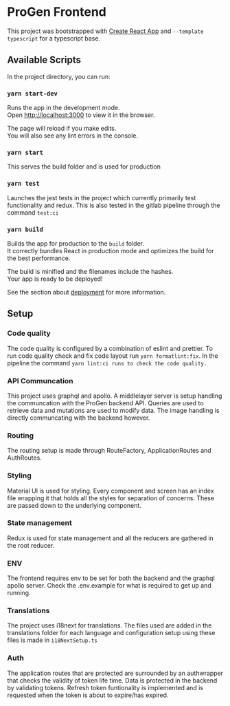 # ProGen Frontend

This project was bootstrapped with [Create React App](https://github.com/facebook/create-react-app) and `--template typescript` for a typescript base.


## Available Scripts

In the project directory, you can run:

### `yarn start-dev`

Runs the app in the development mode.\
Open [http://localhost:3000](http://localhost:3000) to view it in the browser.

The page will reload if you make edits.\
You will also see any lint errors in the console.

### `yarn start`
This serves the build folder and is used for production

### `yarn test`
Launches the jest tests in the project which currently primarily test functionality and redux.
This is also tested in the gitlab pipeline through the command `test:ci` 

### `yarn build`

Builds the app for production to the `build` folder.\
It correctly bundles React in production mode and optimizes the build for the best performance.

The build is minified and the filenames include the hashes.\
Your app is ready to be deployed!

See the section about [deployment](https://facebook.github.io/create-react-app/docs/deployment) for more information.

## Setup

### Code quality
The code quality is configured by a combination of eslint and prettier. To run code quality check and fix code layout run `yarn formatlint:fix`. In the pipeline the command `yarn lint:ci runs to check the code quality.`

### API Communcation
This project uses graphql and apollo. A middlelayer server is setup handling the communcation with the ProGen backend API. Queries are used to retrieve data and mutations are used to modify data. The image handling is directly communcating with the backend however. 

### Routing
The routing setup is made through RouteFactory, ApplicationRoutes and AuthRoutes. 

### Styling
Material UI is used for styling. Every component and screen has an index file wrapping it that holds all the styles for separation of concerns. These are passed down to the underlying component. 

### State management
Redux is used for state management and all the reducers are gathered in the root reducer. 

### ENV
The frontend requires env to be set for both the backend and the graphql apollo server. Check the .env.example for what is required to get up and running. 

### Translations
The project uses i18next for translations. The files used are added in the translations folder for each language and configuration setup using these files is made in `i18NextSetup.ts`

### Auth
The application routes that are protected are surrounded by an authwrapper that checks the validity of token life time. Data is protected in the backend by validating tokens. Refresh token funtionality is implemented and is requested when the token is about to expire/has expired. 